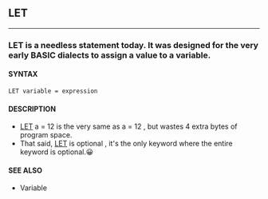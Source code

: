 ## LET
---

### LET is a needless statement today. It was designed for the very early BASIC dialects to assign a value to a variable.

#### SYNTAX

`LET variable = expression`

#### DESCRIPTION
* [LET](./LET.md) a = 12 is the very same as a = 12 , but wastes 4 extra bytes of program space.
* That said, [LET](./LET.md) is optional , it's the only keyword where the entire keyword is optional.😀


#### SEE ALSO
* Variable
